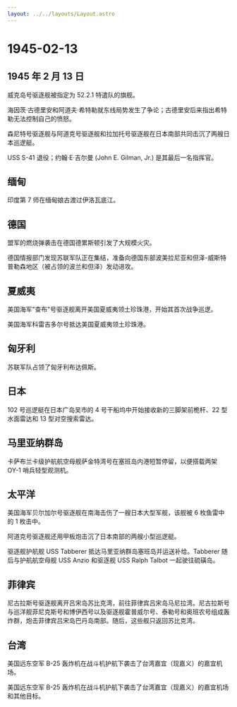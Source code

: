 ```yaml
---
layout: ../../layouts/Layout.astro
---
```


# 1945-02-13

## 1945 年 2 月 13 日

威克岛号驱逐舰被指定为 52.2.1 特遣队的旗舰。

海因茨·古德里安和阿道夫·希特勒就东线局势发生了争论；古德里安后来指出希特勒无法控制自己的愤怒。

森尼特号驱逐舰与阿道克号驱逐舰和拉加托号驱逐舰在日本南部共同击沉了两艘日本巡逻艇。

USS S-41 退役；约翰·E·吉尔曼 (John E. Gilman, Jr.) 是其最后一名指挥官。

## 缅甸

印度第 7 师在缅甸娘古渡过伊洛瓦底江。

## 德国

盟军的燃烧弹袭击在德国德累斯顿引发了大规模火灾。

德国情报部门发现苏联军队正在集结，准备向德国东部波美拉尼亚和但泽-威斯特普勒森地区（被占领的波兰和但泽）发动进攻。

## 夏威夷

美国海军"查布"号驱逐舰离开美国夏威夷领土珍珠港，开始其首次战争巡逻。

美国海军科雷吉多尔号抵达美国夏威夷领土珍珠港。

## 匈牙利

苏联军队占领了匈牙利布达佩斯。

## 日本

102 号巡逻艇在日本广岛吴市的 4 号干船坞中开始接收新的三脚架前桅杆、22
型水面雷达和 13 型对空搜索雷达。

## 马里亚纳群岛

卡萨布兰卡级护航航空母舰萨金特湾号在塞班岛内港短暂停留，以便搭载两架
OY-1 哨兵轻型观测机。

## 太平洋

美国海军贝尔加尔号驱逐舰在南海击伤了一艘日本大型军舰，该舰被 6
枚鱼雷中的 1 枚击中。

阿道克号驱逐舰还用甲板炮击沉了日本南部的两艘小型巡逻艇。

驱逐舰护航舰 USS Tabberer 抵达马里亚纳群岛塞班岛并运送补给。Tabberer
随后与护航航空母舰 USS Anzio 和驱逐舰 USS Ralph Talbot 一起驶往硫磺岛。

## 菲律宾

尼古拉斯号驱逐舰离开吕宋岛苏比克湾，前往菲律宾吕宋岛马尼拉湾。尼古拉斯号与巡洋舰菲尼克斯号和博伊西号以及驱逐舰霍普威尔号、泰勒号和奥班农号组成轰炸群，炮击菲律宾吕宋岛巴丹岛南部。随后，这些舰只返回苏比克湾。

## 台湾

美国远东空军 B-25
轰炸机在战斗机护航下袭击了台湾嘉宜（现嘉义）的嘉宜机场。

美国远东空军 B-25
轰炸机在战斗机护航下袭击了台湾嘉宜（现嘉义）的嘉宜机场和其他目标。